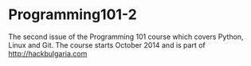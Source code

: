 Programming101-2
================

The second issue of the Programming 101 course which covers Python, Linux and Git. The course starts October 2014 and is part of http://hackbulgaria.com
